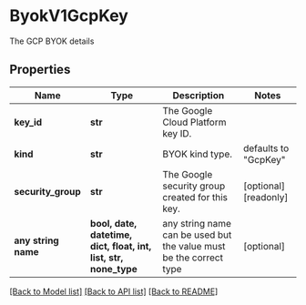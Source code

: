 # ByokV1GcpKey

The GCP BYOK details 

## Properties
Name | Type | Description | Notes
------------ | ------------- | ------------- | -------------
**key_id** | **str** | The Google Cloud Platform key ID.  | 
**kind** | **str** | BYOK kind type.  | defaults to "GcpKey"
**security_group** | **str** | The Google security group created for this key.  | [optional] [readonly] 
**any string name** | **bool, date, datetime, dict, float, int, list, str, none_type** | any string name can be used but the value must be the correct type | [optional]

[[Back to Model list]](../README.md#documentation-for-models) [[Back to API list]](../README.md#documentation-for-api-endpoints) [[Back to README]](../README.md)


